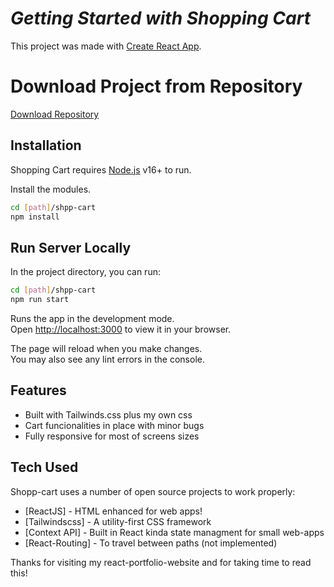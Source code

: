 # _Getting Started with Shopping Cart_

This project was made with [Create React App](https://github.com/facebook/create-react-app).

# Download Project from Repository
[Download Repository](https://github.com/facebook/create-react-app)

## Installation

Shopping Cart requires [Node.js](https://nodejs.org/) v16+ to run.

Install the modules.
```sh
cd [path]/shpp-cart
npm install
```

## Run Server Locally
In the project directory, you can run:
```sh
cd [path]/shpp-cart
npm run start
```
Runs the app in the development mode.\
Open [http://localhost:3000](http://localhost:3000) to view it in your browser.

The page will reload when you make changes.\
You may also see any lint errors in the console.

## Features

- Built with Tailwinds.css plus my own css
- Cart funcionalities in place with minor bugs
- Fully responsive for most of screens sizes

## Tech Used

Shopp-cart uses a number of open source projects to work properly:

- [ReactJS] - HTML enhanced for web apps!
- [Tailwindscss] - A utility-first CSS framework
- [Context API] - Built in React kinda state managment for small web-apps
- [React-Routing] - To travel between paths (not implemented)

Thanks for visiting my react-portfolio-website and for taking time to read this!